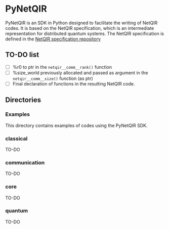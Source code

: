 # PyNetQIR

PyNetQIR is an SDK in Python designed to facilitate the writing of NetQIR codes. It is based on the NetQIR specification, which is an intermediate representation for distributed quantum systems. The NetQIR specification is defined in the [NetQIR specification repository](https://netqir.github.io/netqir-spec)

## TO-DO list
- [ ] %r0 to ptr in the `netqir__comm__rank()` function
- [ ] %size_world previously allocated and passed as argument in the `netqir__comm__size()` function (as ptr)
- [ ] Final declaration of functions in the resulting NetQIR code.

## Directories

### Examples
This directory contains examples of codes using the PyNetQIR SDK.

### classical
TO-DO

### communication
TO-DO

### core
TO-DO

### quantum
TO-DO

